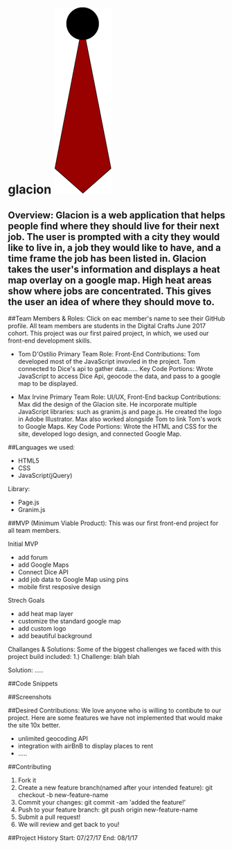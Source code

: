 # glacion ![Alt text](images/glacion-tie-favicon.png?raw=true)

## Overview: Glacion is a web application that helps people find where they should live for their next job. The user is prompted with a city they would like to live in, a job they would like to have, and a time frame the job has been listed in. Glacion takes the user's information and displays a heat map overlay on a google map. High heat areas show where jobs are concentrated. This gives the user an idea of where they should move to. 

##Team Members & Roles: Click on eac member's name to see their GitHub profile. All team members are students in the Digital Crafts June 2017 cohort. This project was our first paired project, in which, we used our front-end development skills. 

  - Tom D'Ostilio
  Primary Team Role: Front-End
  Contributions: Tom developed most of the JavaScript invovled in the project. Tom connected to Dice's api to gather data......
  Key Code Portions: Wrote JavaScript to access Dice Api, geocode the data, and pass to a google map to be displayed. 
  
  - Max Irvine
  Primary Team Role: UI/UX, Front-End backup
  Contributions: Max did the design of the Glacion site. He incorporate multiple JavaScript libraries: such as granim.js and page.js. He created the logo in Adobe Illustrator. Max also worked alongside Tom to link Tom's work to Google Maps. 
  Key Code Portions: Wrote the HTML and CSS for the site, developed logo design, and connected Google Map. 
  
##Languages we used: 
  - HTML5
  - CSS
  - JavaScript(jQuery)
  
  Library:
  - Page.js
  - Granim.js
  
##MVP (Minimum Viable Product): This was our first front-end project for all team members. 

Initial MVP
  - add forum
  - add Google Maps
  - Connect Dice API
  - add job data to Google Map using pins
  - mobile first resposive design
  
Strech Goals
  - add heat map layer
  - customize the standard google map 
  - add custom logo
  - add beautiful background
  
Challanges & Solutions:
Some of the biggest challenges we faced with this project build included: 
  1.) Challenge: blah blah
  
  Solution: .....
  
##Code Snippets




##Screenshots


##Desired Contributions: We love anyone who is willing to contibute to our project. Here are some features we have not implemented that would make the site 10x better.
  - unlimited geocoding API
  - integration with airBnB to display places to rent
  - .....

##Contributing
  1. Fork it
  2. Create a new feature branch(named after your intended feature): git checkout -b new-feature-name
  3. Commit your changes: git commit -am 'added the feature!'
  4. Push to your feature branch: git push origin new-feature-name
  5. Submit a pull request!
  6. We will review and get back to you!
  
##Project History
Start: 07/27/17
End: 08/1/17
